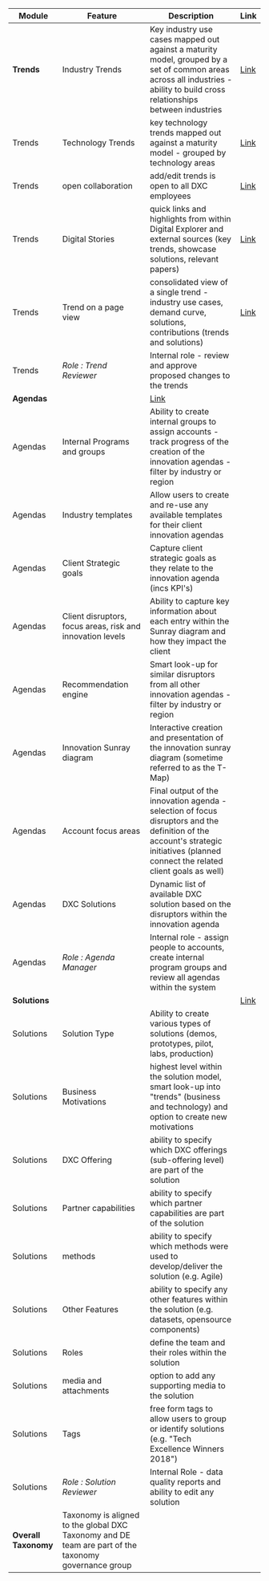 | **Module** | **Feature** | **Description** | **Link** |
| --- | --- | --- |---|
|**Trends** | Industry Trends | Key industry use cases mapped out against a maturity model, grouped by a set of common areas across all industries - ability to build cross relationships between industries | [Link](https://digitalexplorer.dxc.com/de/industry) |
| Trends | Technology Trends | key technology trends mapped out against a maturity model - grouped by technology areas | [Link](https://digitalexplorer.dxc.com/de/technology) |
| Trends | open collaboration | add/edit trends is open to all DXC employees | [Link](https://digitalexplorer.dxc.com/de/collaboration/main) |
| Trends | Digital Stories | quick links and highlights from within Digital Explorer and external sources (key trends, showcase solutions, relevant papers) | [Link](https://digitalexplorer.dxc.com/de/stories) |
| Trends | Trend on a page view | consolidated view of a single trend - industry use cases, demand curve, solutions, contributions (trends and solutions) | [Link](https://digitalexplorer.dxc.com/de/stats/business/387921) |
| Trends | _Role : Trend Reviewer_ | Internal role - review and approve proposed changes to the trends |   |
| **Agendas** |   | [Link](https://digitalexplorer.dxc.com/bvr/) |
| Agendas | Internal Programs and groups | Ability to create internal groups to assign accounts - track progress of the creation of the innovation agendas - filter by industry or region |   |
| Agendas | Industry templates | Allow users to create and re-use any available templates for their client innovation agendas |   |
| Agendas | Client Strategic goals | Capture client strategic goals as they relate to the innovation agenda (incs KPI&#39;s) |   |
| Agendas | Client disruptors, focus areas, risk and innovation levels | Ability to capture key information about each entry within the Sunray diagram and how they impact the client |   |
| Agendas | Recommendation engine | Smart look-up for similar disruptors from all other innovation agendas - filter by industry or region |   |
| Agendas | Innovation Sunray diagram | Interactive creation and presentation of the innovation sunray diagram (sometime referred to as the T-Map) |   |
| Agendas | Account focus areas | Final output of the innovation agenda - selection of focus disruptors and the definition of the account&#39;s strategic initiatives (planned connect the related client goals as well) |   |
| Agendas | DXC Solutions | Dynamic list of available DXC solution based on the disruptors within the innovation agenda |   |
| Agendas | _Role : Agenda Manager_ | Internal role - assign people to accounts, create internal program groups and review all agendas within the system |   |
| **Solutions** |   | | [Link](https://digitalexplorer.dxc.com/se/) |
| Solutions | Solution Type | Ability to create various types of solutions (demos, prototypes, pilot, labs, production) |   |
| Solutions | Business Motivations | highest level within the solution model, smart look-up into &quot;trends&quot; (business and technology) and option to create new motivations |   |
| Solutions | DXC Offering | ability to specify which DXC offerings (sub-offering level) are part of the solution |   |
| Solutions | Partner capabilities | ability to specify which partner capabilities are part of the solution |   |
| Solutions | methods | ability to specify which methods were used to develop/deliver the solution (e.g. Agile) |   |
| Solutions | Other Features | ability to specify any other features within the solution (e.g. datasets, opensource components) |   |
| Solutions | Roles | define the team and their roles within the solution |   |
| Solutions | media and attachments | option to add any supporting media to the solution |   |
| Solutions | Tags | free form tags to allow users to group or identify solutions (e.g. &quot;Tech Excellence Winners 2018&quot;) |   |
| Solutions | _Role : Solution Reviewer_ | Internal Role - data quality reports and ability to edit any solution |   |
| **Overall Taxonomy** | Taxonomy is aligned to the global DXC Taxonomy and DE team are part of the taxonomy governance group||